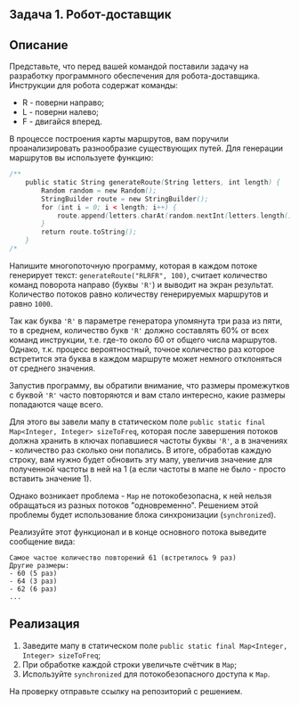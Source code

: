 ## Задача 1. Робот-доставщик

## Описание

Представьте, что перед вашей командой поставили задачу на разработку программного обеспечения для робота-доставщика. Инструкции для робота содержат команды:
- R - поверни направо;
- L - поверни налево;
- F - двигайся вперед.

В процессе построения карты маршрутов, вам поручили проанализировать разнообразие существующих путей.
Для генерации маршрутов вы используете функцию:
```java
/**
    public static String generateRoute(String letters, int length) {
        Random random = new Random();
        StringBuilder route = new StringBuilder();
        for (int i = 0; i < length; i++) {
            route.append(letters.charAt(random.nextInt(letters.length())));
        }
        return route.toString();
    }
/*
```
Напишите многопоточную программу, которая в каждом потоке генерирует текст: `generateRoute("RLRFR", 100)`, считает количество команд поворота направо (буквы `'R'`) и выводит на экран результат. Количество потоков равно количеству генерируемых маршрутов и равно `1000`.

Так как буква `'R'` в параметре генератора упомянута три раза из пяти, то в среднем, количество букв `'R'` должно составлять 60% от всех команд инструкции, т.е. где-то около 60 от общего числа маршрутов. Однако, т.к. процесс вероятностный, точное количество раз которое встретится эта буква в каждом маршруте может немного отклоняться от среднего значения.

Запустив программу, вы обратили внимание, что размеры промежутков с буквой `'R'` часто повторяются и вам стало интересно, какие размеры попадаются чаще всего.

Для этого вы завели мапу в статическом поле `public static final Map<Integer, Integer> sizeToFreq`, которая после завершения потоков должна хранить в ключах попавшиеся частоты буквы `'R'`, а в значениях - количество раз сколько они попались.
В итоге, обработав каждую строку, вам нужно будет обновить эту мапу, увеличив значение для полученной частоты в ней на 1 (а если частоты в мапе не было - просто вставить значение 1).

Однако возникает проблема - `Map` не потокобезопасна, к ней нельзя обращаться из разных потоков "одновременно".
Решением этой проблемы будет использование блока синхронизации (`synchronized`).

Реализуйте этот функционал и в конце основного потока выведите сообщение вида:
```text
Самое частое количество повторений 61 (встретилось 9 раз)
Другие размеры:
- 60 (5 раз)
- 64 (3 раз)
- 62 (6 раз)
...
```
## Реализация

1. Заведите мапу в статическом поле `public static final Map<Integer, Integer> sizeToFreq`;
2. При обработке каждой строки увеличьте счётчик в `Map`;
3. Используйте `synchronized` для потокобезопасного доступа к `Map`.

На проверку отправьте ссылку на репозиторий с решением.